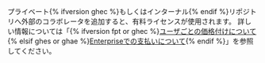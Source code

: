 プライベート{% ifversion ghec %}もしくはインターナル{% endif %}リポジトリへ外部のコラボレータを追加すると、有料ライセンスが使用されます。 詳しい情報については「{% ifversion fpt or ghec %}[ユーザごとの価格付けについて](/billing/managing-billing-for-your-github-account/about-per-user-pricing){% elsif ghes or ghae %}[Enterpriseでの支払いについて](/billing/managing-billing-for-your-github-account/about-billing-for-your-enterprise){% endif %}」を参照してください。
